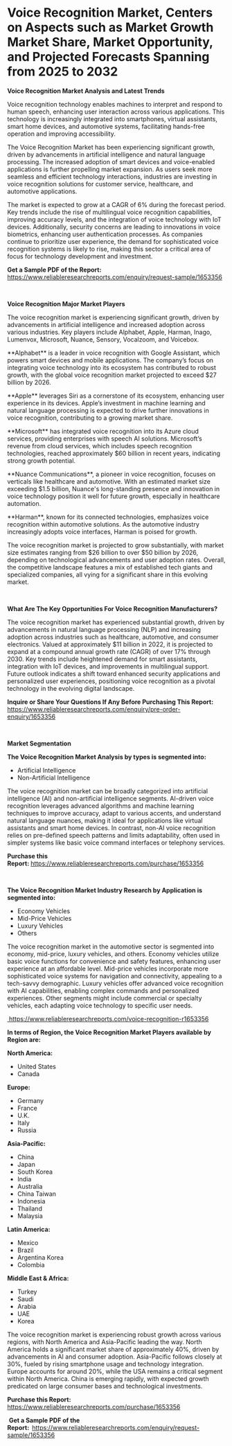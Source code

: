 <p><h1>Voice Recognition Market, Centers on Aspects such as Market Growth Market Share, Market Opportunity, and Projected Forecasts Spanning from 2025 to 2032</h1></p><p><strong>Voice Recognition Market Analysis and Latest Trends</strong></p>
<p><p>Voice recognition technology enables machines to interpret and respond to human speech, enhancing user interaction across various applications. This technology is increasingly integrated into smartphones, virtual assistants, smart home devices, and automotive systems, facilitating hands-free operation and improving accessibility.</p><p>The Voice Recognition Market has been experiencing significant growth, driven by advancements in artificial intelligence and natural language processing. The increased adoption of smart devices and voice-enabled applications is further propelling market expansion. As users seek more seamless and efficient technology interactions, industries are investing in voice recognition solutions for customer service, healthcare, and automotive applications.</p><p>The market is expected to grow at a CAGR of 6% during the forecast period. Key trends include the rise of multilingual voice recognition capabilities, improving accuracy levels, and the integration of voice technology with IoT devices. Additionally, security concerns are leading to innovations in voice biometrics, enhancing user authentication processes. As companies continue to prioritize user experience, the demand for sophisticated voice recognition systems is likely to rise, making this sector a critical area of focus for technology development and investment.</p></p>
<p><strong>Get a Sample PDF of the Report:&nbsp;</strong> <a href="https://www.reliableresearchreports.com/enquiry/request-sample/1653356?utm_campaign=2803&utm_medium=2&utm_source=Github&utm_content=ia&utm_term=16042025&utm_id=voice-recognition">https://www.reliableresearchreports.com/enquiry/request-sample/1653356</a></p>
<p>&nbsp;</p>
<p><strong>Voice Recognition Major Market Players</strong></p>
<p><p>The voice recognition market is experiencing significant growth, driven by advancements in artificial intelligence and increased adoption across various industries. Key players include Alphabet, Apple, Harman, Inago, Lumenvox, Microsoft, Nuance, Sensory, Vocalzoom, and Voicebox.</p><p>**Alphabet** is a leader in voice recognition with Google Assistant, which powers smart devices and mobile applications. The company’s focus on integrating voice technology into its ecosystem has contributed to robust growth, with the global voice recognition market projected to exceed $27 billion by 2026.</p><p>**Apple** leverages Siri as a cornerstone of its ecosystem, enhancing user experience in its devices. Apple’s investment in machine learning and natural language processing is expected to drive further innovations in voice recognition, contributing to a growing market share.</p><p>**Microsoft** has integrated voice recognition into its Azure cloud services, providing enterprises with speech AI solutions. Microsoft’s revenue from cloud services, which includes speech recognition technologies, reached approximately $60 billion in recent years, indicating strong growth potential.</p><p>**Nuance Communications**, a pioneer in voice recognition, focuses on verticals like healthcare and automotive. With an estimated market size exceeding $1.5 billion, Nuance's long-standing presence and innovation in voice technology position it well for future growth, especially in healthcare automation.</p><p>**Harman**, known for its connected technologies, emphasizes voice recognition within automotive solutions. As the automotive industry increasingly adopts voice interfaces, Harman is poised for growth.</p><p>The voice recognition market is projected to grow substantially, with market size estimates ranging from $26 billion to over $50 billion by 2026, depending on technological advancements and user adoption rates. Overall, the competitive landscape features a mix of established tech giants and specialized companies, all vying for a significant share in this evolving market.</p></p>
<p>&nbsp;</p>
<p><strong>What Are The Key Opportunities For Voice Recognition Manufacturers?</strong></p>
<p><p>The voice recognition market has experienced substantial growth, driven by advancements in natural language processing (NLP) and increasing adoption across industries such as healthcare, automotive, and consumer electronics. Valued at approximately $11 billion in 2022, it is projected to expand at a compound annual growth rate (CAGR) of over 17% through 2030. Key trends include heightened demand for smart assistants, integration with IoT devices, and improvements in multilingual support. Future outlook indicates a shift toward enhanced security applications and personalized user experiences, positioning voice recognition as a pivotal technology in the evolving digital landscape.</p></p>
<p><strong>Inquire or Share Your Questions If Any Before Purchasing This Report:</strong> <a href="https://www.reliableresearchreports.com/enquiry/pre-order-enquiry/1653356?utm_campaign=2803&utm_medium=2&utm_source=Github&utm_content=ia&utm_term=16042025&utm_id=voice-recognition">https://www.reliableresearchreports.com/enquiry/pre-order-enquiry/1653356</a></p>
<p>&nbsp;</p>
<p><strong>Market Segmentation</strong></p>
<p><strong>The Voice Recognition Market Analysis by types is segmented into:</strong></p>
<p><ul><li>Artificial Intelligence</li><li>Non-Artificial Intelligence</li></ul></p>
<p><p>The voice recognition market can be broadly categorized into artificial intelligence (AI) and non-artificial intelligence segments. AI-driven voice recognition leverages advanced algorithms and machine learning techniques to improve accuracy, adapt to various accents, and understand natural language nuances, making it ideal for applications like virtual assistants and smart home devices. In contrast, non-AI voice recognition relies on pre-defined speech patterns and limits adaptability, often used in simpler systems like basic voice command interfaces or telephony services.</p></p>
<p><strong>Purchase this Report:&nbsp;</strong><a href="https://www.reliableresearchreports.com/purchase/1653356?utm_campaign=2803&utm_medium=2&utm_source=Github&utm_content=ia&utm_term=16042025&utm_id=voice-recognition">https://www.reliableresearchreports.com/purchase/1653356</a></p>
<p>&nbsp;</p>
<p><strong>The Voice Recognition Market Industry Research by Application is segmented into:</strong></p>
<p><ul><li>Economy Vehicles</li><li>Mid-Price Vehicles</li><li>Luxury Vehicles</li><li>Others</li></ul></p>
<p><p>The voice recognition market in the automotive sector is segmented into economy, mid-price, luxury vehicles, and others. Economy vehicles utilize basic voice functions for convenience and safety features, enhancing user experience at an affordable level. Mid-price vehicles incorporate more sophisticated voice systems for navigation and connectivity, appealing to a tech-savvy demographic. Luxury vehicles offer advanced voice recognition with AI capabilities, enabling complex commands and personalized experiences. Other segments might include commercial or specialty vehicles, each adapting voice technology to specific user needs.</p></p>
<p><a href="https://www.reliableresearchreports.com/voice-recognition-r1653356?utm_campaign=2803&utm_medium=2&utm_source=Github&utm_content=ia&utm_term=16042025&utm_id=voice-recognition">&nbsp;https://www.reliableresearchreports.com/voice-recognition-r1653356</a></p>
<p><strong>In terms of Region, the Voice Recognition Market Players available by Region are:</strong></p>
<p>
    <p> <strong> North America: </strong>
        <ul>
            <li>United States</li>
            <li>Canada</li>
        </ul>
        </p> 
    <p> <strong> Europe: </strong>
        <ul>
            <li>Germany</li>
            <li>France</li>
            <li>U.K.</li>
            <li>Italy</li>
            <li>Russia</li>
        </ul>
        </p> 
    <p> <strong> Asia-Pacific: </strong>
        <ul>
            <li>China</li>
            <li>Japan</li>
            <li>South Korea</li>
            <li>India</li>
            <li>Australia</li>
            <li>China Taiwan</li>
            <li>Indonesia</li>
            <li>Thailand</li>
            <li>Malaysia</li>
        </ul>
        </p> 
    <p> <strong> Latin America: </strong>
        <ul>
            <li>Mexico</li>
            <li>Brazil</li>
            <li>Argentina Korea</li>
            <li>Colombia</li>
        </ul>
        </p> 
    <p> <strong> Middle East & Africa: </strong>
        <ul>
            <li>Turkey</li>
            <li>Saudi</li>
            <li>Arabia</li>
            <li>UAE</li>
            <li>Korea</li>
        </ul>
    </p>
    </p>
<p><p>The voice recognition market is experiencing robust growth across various regions, with North America and Asia-Pacific leading the way. North America holds a significant market share of approximately 40%, driven by advancements in AI and consumer adoption. Asia-Pacific follows closely at 30%, fueled by rising smartphone usage and technology integration. Europe accounts for around 20%, while the USA remains a critical segment within North America. China is emerging rapidly, with expected growth predicated on large consumer bases and technological investments.</p></p>
<p><strong>Purchase this Report: </strong><a href="https://www.reliableresearchreports.com/purchase/1653356?utm_campaign=2803&utm_medium=2&utm_source=Github&utm_content=ia&utm_term=16042025&utm_id=voice-recognition">https://www.reliableresearchreports.com/purchase/1653356</a></p>
<p>&nbsp;<strong>Get a Sample PDF of the Report:&nbsp;&nbsp;</strong><a href="https://www.reliableresearchreports.com/enquiry/request-sample/1653356?utm_campaign=2803&utm_medium=2&utm_source=Github&utm_content=ia&utm_term=16042025&utm_id=voice-recognition">https://www.reliableresearchreports.com/enquiry/request-sample/1653356</a></p>
<p><strong></strong></p>
<p><p></p><p></p><p></p></p>